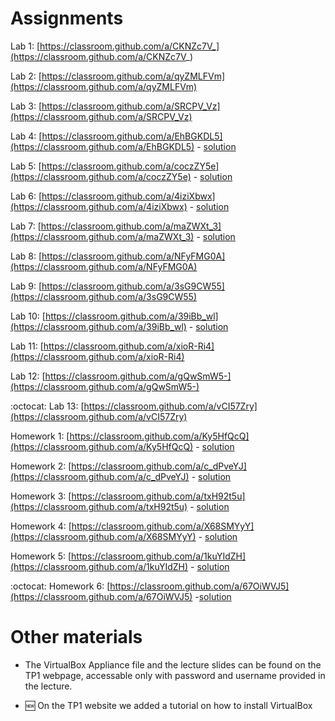 # Assignments

Lab 1: [https://classroom.github.com/a/CKNZc7V_](https://classroom.github.com/a/CKNZc7V_)

Lab 2: [https://classroom.github.com/a/qyZMLFVm](https://classroom.github.com/a/qyZMLFVm)

Lab 3: [https://classroom.github.com/a/SRCPV_Vz](https://classroom.github.com/a/SRCPV_Vz)

Lab 4: [https://classroom.github.com/a/EhBGKDL5](https://classroom.github.com/a/EhBGKDL5) - [solution](https://github.com/TP1-HHU/lab4)

Lab 5: [https://classroom.github.com/a/coczZY5e](https://classroom.github.com/a/coczZY5e) - [solution](https://github.com/TP1-HHU/lab5)

Lab 6: [https://classroom.github.com/a/4iziXbwx](https://classroom.github.com/a/4iziXbwx) - [solution](https://github.com/TP1-HHU/lab6)

Lab 7: [https://classroom.github.com/a/maZWXt_3](https://classroom.github.com/a/maZWXt_3) - [solution](https://github.com/TP1-HHU/lab7)

Lab 8: [https://classroom.github.com/a/NFyFMG0A](https://classroom.github.com/a/NFyFMG0A)

Lab 9: [https://classroom.github.com/a/3sG9CW55](https://classroom.github.com/a/3sG9CW55)

Lab 10: [https://classroom.github.com/a/39iBb_wl](https://classroom.github.com/a/39iBb_wl) - [solution](https://github.com/TP1-HHU/lab10)

Lab 11: [https://classroom.github.com/a/xioR-Ri4](https://classroom.github.com/a/xioR-Ri4)

Lab 12: [https://classroom.github.com/a/gQwSmW5-](https://classroom.github.com/a/gQwSmW5-)

:octocat: Lab 13: [https://classroom.github.com/a/vCI57Zry](https://classroom.github.com/a/vCI57Zry)

Homework 1: [https://classroom.github.com/a/Ky5HfQcQ](https://classroom.github.com/a/Ky5HfQcQ) - [solution](https://github.com/TP1-HHU/hw1)

Homework 2: [https://classroom.github.com/a/c_dPveYJ](https://classroom.github.com/a/c_dPveYJ) - [solution](https://github.com/TP1-HHU/hw2)

Homework 3: [https://classroom.github.com/a/txH92t5u](https://classroom.github.com/a/txH92t5u) - [solution](https://github.com/TP1-HHU/hw3)

Homework 4: [https://classroom.github.com/a/X68SMYyY](https://classroom.github.com/a/X68SMYyY) - [solution](https://github.com/TP1-HHU/hw4)

Homework 5: [https://classroom.github.com/a/1kuYIdZH](https://classroom.github.com/a/1kuYIdZH) - [solution](https://github.com/TP1-HHU/hw5)

:octocat: Homework 6: [https://classroom.github.com/a/67OiWVJ5](https://classroom.github.com/a/67OiWVJ5) -[solution](https://github.com/TP1-HHU/hw6)

# Other materials

* The VirtualBox Appliance file and the lecture slides can be found on the TP1 webpage,
accessable only with password and username provided in the lecture.

* :new: On the TP1 website we added a tutorial on how to install VirtualBox 
